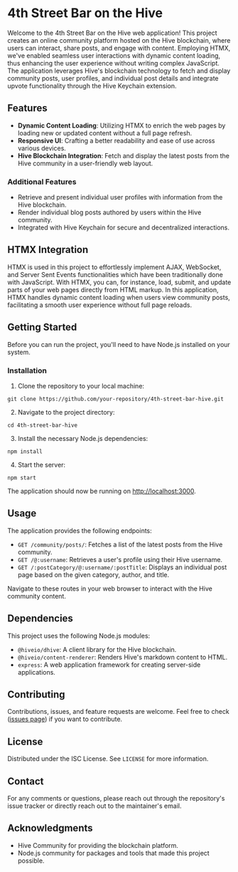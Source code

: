 # 4th Street Bar on the Hive
Welcome to the 4th Street Bar on the Hive web application! This project creates an online community platform hosted on the Hive blockchain, where users can interact, share posts, and engage with content. Employing HTMX, we've enabled seamless user interactions with dynamic content loading, thus enhancing the user experience without writing complex JavaScript. The application leverages Hive's blockchain technology to fetch and display community posts, user profiles, and individual post details and integrate upvote functionality through the Hive Keychain extension.

## Features
- **Dynamic Content Loading**: Utilizing HTMX to enrich the web pages by loading new or updated content without a full page refresh.
- **Responsive UI**: Crafting a better readability and ease of use across various devices.
- **Hive Blockchain Integration**: Fetch and display the latest posts from the Hive community in a user-friendly web layout.

### Additional Features
- Retrieve and present individual user profiles with information from the Hive blockchain.
- Render individual blog posts authored by users within the Hive community.
- Integrated with Hive Keychain for secure and decentralized interactions.

## HTMX Integration
HTMX is used in this project to effortlessly implement AJAX, WebSocket, and Server Sent Events functionalities which have been traditionally done with JavaScript. With HTMX, you can, for instance, load, submit, and update parts of your web pages directly from HTML markup. In this application, HTMX handles dynamic content loading when users view community posts, facilitating a smooth user experience without full page reloads.

## Getting Started

Before you can run the project, you'll need to have Node.js installed on your system.

### Installation

1. Clone the repository to your local machine:
```shell
git clone https://github.com/your-repository/4th-street-bar-hive.git
```

2. Navigate to the project directory:
```shell
cd 4th-street-bar-hive
```

3. Install the necessary Node.js dependencies:
```shell
npm install
```

4. Start the server:
```shell
npm start
```

The application should now be running on [http://localhost:3000](http://localhost:3000).

## Usage

The application provides the following endpoints:

- `GET /community/posts/`: Fetches a list of the latest posts from the Hive community.
- `GET /@:username`: Retrieves a user's profile using their Hive username.
- `GET /:postCategory/@:username/:postTitle`: Displays an individual post page based on the given category, author, and title.

Navigate to these routes in your web browser to interact with the Hive community content.

## Dependencies

This project uses the following Node.js modules:

- `@hiveio/dhive`: A client library for the Hive blockchain.
- `@hiveio/content-renderer`: Renders Hive's markdown content to HTML.
- `express`: A web application framework for creating server-side applications.

## Contributing

Contributions, issues, and feature requests are welcome. Feel free to check ([issues page](https://github.com/etblink/Hive-Bar-Frontend/issues)) if you want to contribute.

## License

Distributed under the ISC License. See `LICENSE` for more information.

## Contact

For any comments or questions, please reach out through the repository's issue tracker or directly reach out to the maintainer's email.

## Acknowledgments

- Hive Community for providing the blockchain platform.
- Node.js community for packages and tools that made this project possible.

